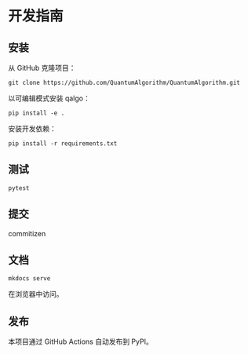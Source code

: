 # 开发指南

## 安装

从 GitHub 克隆项目：
```
git clone https://github.com/QuantumAlgorithm/QuantumAlgorithm.git
```

以可编辑模式安装 qalgo：
```
pip install -e .
```

安装开发依赖：
```
pip install -r requirements.txt
```

## 测试
```
pytest
```

## 提交
commitizen

## 文档
```
mkdocs serve
```
在浏览器中访问。

## 发布
本项目通过 GitHub Actions 自动发布到 PyPI。
